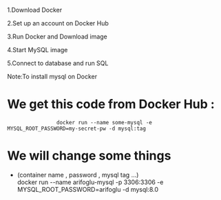 1.Download Docker 

2.Set up an account on Docker Hub

3.Run Docker and Download image

4.Start MySQL image

5.Connect to database and run SQL

Note:To install mysql on Docker

# We get this code from Docker Hub :
                    docker run --name some-mysql -e MYSQL_ROOT_PASSWORD=my-secret-pw -d mysql:tag

# We will change some things 
- (container name , password , mysql tag ...)                    
                    docker run --name arifoglu-mysql -p 3306:3306 -e MYSQL_ROOT_PASSWORD=arifoglu -d mysql:8.0